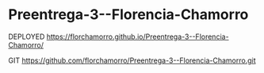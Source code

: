 # Preentrega-3--Florencia-Chamorro

DEPLOYED
 https://florchamorro.github.io/Preentrega-3--Florencia-Chamorro/

GIT
 https://github.com/florchamorro/Preentrega-3--Florencia-Chamorro.git
